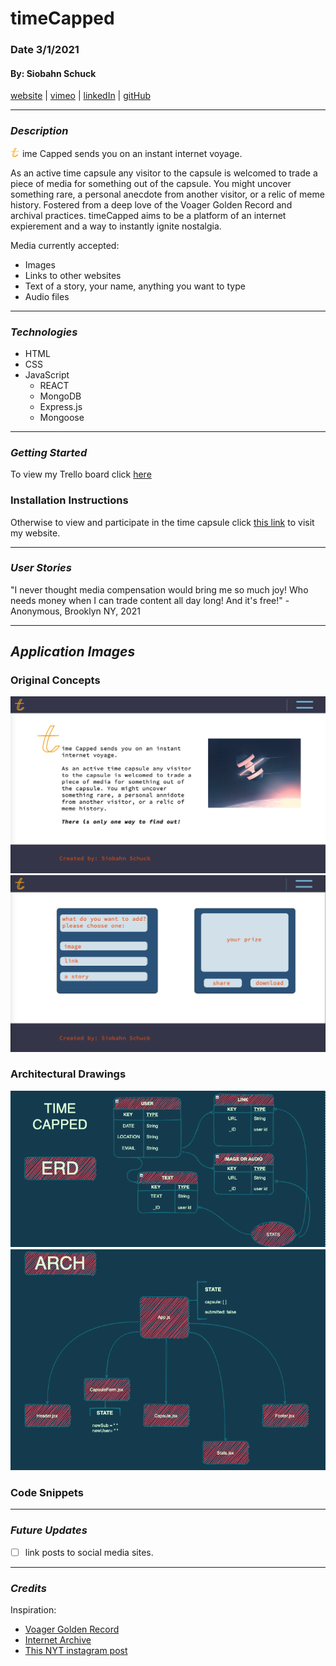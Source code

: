 # timeCapped

### Date 3/1/2021

#### By: Siobahn Schuck

[website](https://www.siobahnschuck.com) |
[vimeo](https://www.vimeo.com/siobahnschuck)
 | [linkedIn](https://www.linkedin.com/in/siobahnschuck/) |
[gitHub](https://github.com/siobahnschuck)

***
### ***Description***
![logo](./imgs/logo_timeCapped.png)
ime Capped sends you on an instant internet voyage. 

As an active time capsule any visitor to the capsule is welcomed to trade a piece of media for something out of the capsule. You might uncover 
something rare, a personal anecdote from another visitor, or a relic of meme history. Fostered from a deep love of the Voager Golden Record and archival practices. timeCapped aims to be a platform of an internet expierement and a way to instantly ignite nostalgia.

Media currently accepted: 
* Images 
* Links to other websites 
* Text of a story, your name, anything you want to type
* Audio files 

***
### ***Technologies***
* HTML 
* CSS 
* JavaScript
  * REACT 
  * MongoDB
  * Express.js
  * Mongoose



***
### ***Getting Started***

To view my Trello board click [here](https://trello.com/b/3IIwgRCc/timecapped)

### Installation Instructions

Otherwise to view and participate in the time capsule click [this link]() to visit my website.

***
### ***User Stories***

"I never thought media compensation would bring me so much joy! Who needs money when I can trade content all day long! And it's free!"
-Anonymous, Brooklyn NY, 2021


***
## ***Application Images***

### Original Concepts
![Page One](./imgs/mockHome.png)
![Page Two](./imgs/mockCapsule.png)
### Architectural Drawings
![ERD](./imgs/erd.png)
![Arch](./imgs/arch.png)
### Code Snippets





*** 
### ***Future Updates***
- [ ] link posts to social media sites. 

*** 
### ***Credits***

Inspiration: 
* [Voager Golden Record](https://voyager.jpl.nasa.gov/golden-record/)
* [Internet Archive](https://archive.org/index.php)
* [This NYT instagram post](https://www.nytimes.com/interactive/2020/09/30/smarter-living/pandemic-time-capsule.html)



